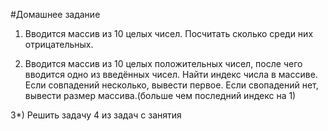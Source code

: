 #Домашнее задание

1) Вводится массив из 10 целых чисел. Посчитать сколько среди них отрицательных.

2) Вводится массив из 10 целых положительных чисел, после чего вводится одно из введённых чисел.
Найти индекс числа в массиве. Если совпадений несколько, вывести первое. Если свопадений нет, вывести размер массива.(больше чем последний индекс на 1)

3*) Решить задачу 4 из задач с занятия
